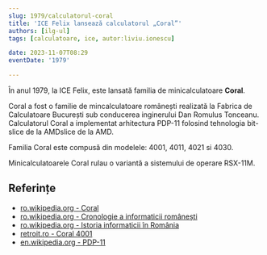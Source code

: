 ```yaml
---
slug: 1979/calculatorul-coral
title: 'ICE Felix lansează calculatorul „Coral”'
authors: [ilg-ul]
tags: [calculatoare, ice, autor:liviu.ionescu]

date: 2023-11-07T08:29
eventDate: '1979'

---
```


În anul 1979, la ICE Felix, este lansată familia de minicalculatoare **Coral**.

<!-- truncate -->

Coral a fost o familie de mincalculatoare românești realizată la
Fabrica de Calculatoare București sub conducerea inginerului
Dan Romulus Tonceanu. Calculatorul Coral a implementat arhitectura
PDP-11 folosind tehnologia bit-slice de la AMDslice de la AMD.

Familia Coral este compusă din modelele: 4001, 4011, 4021 si 4030.

Minicalculatoarele Coral rulau o variantă a sistemului de operare RSX-11M.

## Referințe

- [ro.wikipedia.org - Coral](https://ro.wikipedia.org/wiki/CORAL_(computer))
- [ro.wikipedia.org - Cronologie a informaticii românești](https://ro.wikipedia.org/wiki/Cronologie_a_informaticii_românești)
- [ro.wikipedia.org - Istoria informaticii în România](https://ro.wikipedia.org/wiki/Istoria_informaticii_în_România)
- [retroit.ro - Coral 4001](https://retroit.ro/product/coral-4001/)
- [en.wikipedia.org - PDP-11](https://en.wikipedia.org/wiki/PDP-11#Unlicensed_clones)
